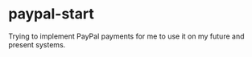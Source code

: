 # paypal-start
Trying to implement PayPal payments for me to use it on my future and present systems.
